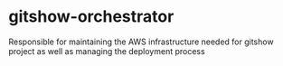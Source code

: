# gitshow-orchestrator
Responsible for maintaining the AWS infrastructure needed for gitshow project as well as managing the deployment process
